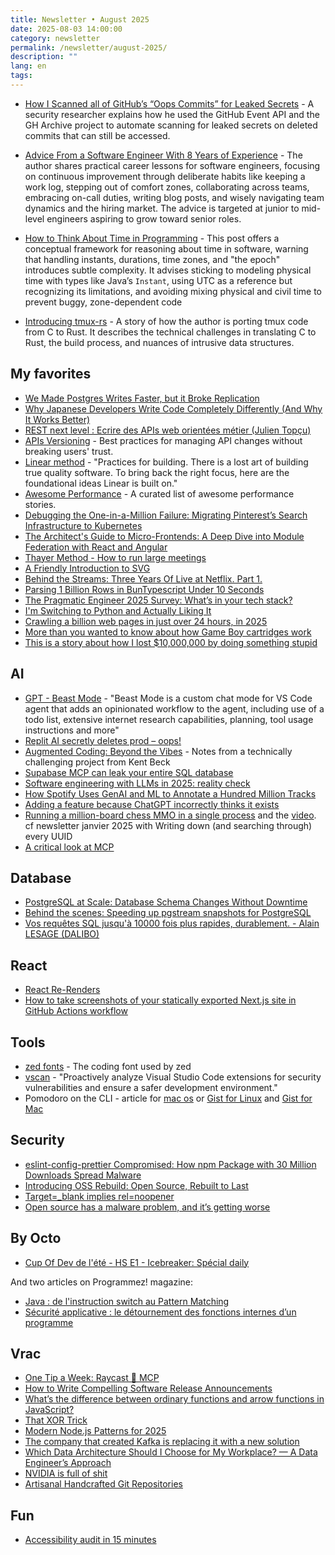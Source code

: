 ```yaml
---
title: Newsletter • August 2025
date: 2025-08-03 14:00:00
category: newsletter
permalink: /newsletter/august-2025/
description: ""
lang: en
tags: 
---
```


- [How I Scanned all of GitHub’s “Oops Commits” for Leaked Secrets](https://trufflesecurity.com/blog/guest-post-how-i-scanned-all-of-github-s-oops-commits-for-leaked-secrets) - A security researcher explains how he used the GitHub Event API and the GH Archive project to automate scanning for leaked secrets on deleted commits that can still be accessed.

- [Advice From a Software Engineer With 8 Years of Experience](https://medium.com/better-programming/advices-from-a-software-engineer-with-8-years-of-experience-8df5111d4d55) - The author shares practical career lessons for software engineers, focusing on continuous improvement through deliberate habits like keeping a work log, stepping out of comfort zones, collaborating across teams, embracing on-call duties, writing blog posts, and wisely navigating team dynamics and the hiring market. The advice is targeted at junior to mid-level engineers aspiring to grow toward senior roles.

- [How to Think About Time in Programming](https://shanrauf.com/archive/how-to-think-about-time-in-programming) - This post offers a conceptual framework for reasoning about time in software, warning that handling instants, durations, time zones, and "the epoch" introduces subtle complexity. It advises sticking to modeling physical time with types like Java’s `Instant`, using UTC as a reference but recognizing its limitations, and avoiding mixing physical and civil time to prevent buggy, zone-dependent code

- [Introducing tmux-rs](https://richardscollin.github.io/tmux-rs/) - A story of how the author is porting tmux code from C to Rust. It describes the technical challenges in translating C to Rust, the build process, and nuances of intrusive data structures.

## My favorites

- [We Made Postgres Writes Faster, but it Broke Replication](https://www.paradedb.com/blog/lsm_trees_in_postgres)
- [Why Japanese Developers Write Code Completely Differently (And Why It Works Better)](https://medium.com/@sohail_saifi/why-japanese-developers-write-code-completely-differently-and-why-it-works-better-de84d6244fab)
- [REST next level : Ecrire des APIs web orientées métier (Julien Topçu)](https://www.youtube.com/watch?v=7qqzqse1hgc)
- [APIs Versioning](https://newsletter.francofernando.com/p/apis-versioning) - Best practices for managing API changes without breaking users' trust.
- [Linear method](https://linear.app/method) - "Practices for building. There is a lost art of building true quality software. To bring back the right focus, here are the foundational ideas Linear is built on."
- [Awesome Performance](https://github.com/daniellockyer/awesome-performance) - A curated list of awesome performance stories.
- [Debugging the One-in-a-Million Failure: Migrating Pinterest’s Search Infrastructure to Kubernetes](https://medium.com/pinterest-engineering/debugging-the-one-in-a-million-failure-migrating-pinterests-search-infrastructure-to-kubernetes-bef9af9dabf4)
- [The Architect's Guide to Micro-Frontends: A Deep Dive into Module Federation with React and Angular](https://developersvoice.com/blog/frontend/micro-frontends-with-react-and-angular/)
- [Thayer Method - How to run large meetings](https://mikefisher.substack.com/p/thayer-method)
- [A Friendly Introduction to SVG](https://www.joshwcomeau.com/svg/friendly-introduction-to-svg/)
- [Behind the Streams: Three Years Of Live at Netflix. Part 1.](https://netflixtechblog.com/behind-the-streams-live-at-netflix-part-1-d23f917c2f40)
- [Parsing 1 Billion Rows in BunTypescript Under 10 Seconds](https://www.taekim.dev/writing/parsing-1b-rows-in-bun)
- [The Pragmatic Engineer 2025 Survey: What’s in your tech stack?](https://newsletter.pragmaticengineer.com/p/the-pragmatic-engineer-2025-survey)
- [I'm Switching to Python and Actually Liking It](https://www.cesarsotovalero.net/blog/i-am-switching-to-python-and-actually-liking-it.html)
- [Crawling a billion web pages in just over 24 hours, in 2025](https://andrewkchan.dev/posts/crawler.html)
- [More than you wanted to know about how Game Boy cartridges work](https://abc.decontextualize.com/more-than-you-wanted-to-know/)
- [This is a story about how I lost $10,000,000 by doing something stupid](https://threadreaderapp.com/thread/1376985854229504007.html)

## AI

- [GPT - Beast Mode](https://gist.github.com/burkeholland/88af0249c4b6aff3820bf37898c8bacf) - "Beast Mode is a custom chat mode for VS Code agent that adds an opinionated workflow to the agent, including use of a todo list, extensive internet research capabilities, planning, tool usage instructions and more"
- [Replit AI secretly deletes prod – oops!](https://newsletter.pragmaticengineer.com/p/the-pulse-141)
- [Augmented Coding: Beyond the Vibes](https://tidyfirst.substack.com/p/augmented-coding-beyond-the-vibes) - Notes from a technically challenging project from Kent Beck
- [Supabase MCP can leak your entire SQL database](https://www.generalanalysis.com/blog/supabase-mcp-blog)
- [Software engineering with LLMs in 2025: reality check](https://newsletter.pragmaticengineer.com/p/software-engineering-with-llms-in-2025)
- [How Spotify Uses GenAI and ML to Annotate a Hundred Million Tracks](https://blog.bytebytego.com/p/how-spotify-uses-genai-and-ml-to)
- [Adding a feature because ChatGPT incorrectly thinks it exists](https://www.holovaty.com/writing/chatgpt-fake-feature/)
- [Running a million-board chess MMO in a single process](https://eieio.games/blog/a-million-realtime-chess-boards-in-a-single-process/) and the [video](https://www.youtube.com/watch?v=bF1EuktmWoc). cf newsletter janvier 2025 with Writing down (and searching through) every UUID
- [A critical look at MCP](https://raz.sh/blog/2025-05-02_a_critical_look_at_mcp)

## Database
- [PostgreSQL at Scale: Database Schema Changes Without Downtime](https://medium.com/paypal-tech/postgresql-at-scale-database-schema-changes-without-downtime-20d3749ed680)
- [Behind the scenes: Speeding up pgstream snapshots for PostgreSQL](https://xata.io/blog/behind-the-scenes-speeding-up-pgstream-snapshots-for-postgresql)
- [Vos requêtes SQL jusqu'à 10000 fois plus rapides, durablement. - Alain LESAGE (DALIBO)](https://www.youtube.com/watch?v=TAJKNBPv4Wc)

## React
- [React Re-Renders](https://shramko.dev/blog/react-rerender)
- [How to take screenshots of your statically exported Next.js site in GitHub Actions workflow](https://www.nico.fyi/blog/how-to-take-screenshots-in-github-actions-workflow)

## Tools
- [zed fonts](https://github.com/zed-industries/zed-fonts/tree/main) - The coding font used by zed
- [vscan](https://vscan.dev/) - "Proactively analyze Visual Studio Code extensions for security vulnerabilities and ensure a safer development environment."
- Pomodoro on the CLI - article for [mac os](https://patloeber.com/pomodoro-app-cli-macos/)  or [Gist for Linux](https://gist.github.com/bashbunni/3880e4194e3f800c4c494de286ebc1d7) and [Gist for Mac](https://gist.github.com/bashbunni/f6b04fc4703903a71ce9f70c58345106)

## Security
- [eslint-config-prettier Compromised: How npm Package with 30 Million Downloads Spread Malware](https://safedep.io/eslint-config-prettier-major-npm-supply-chain-hack/)
- [Introducing OSS Rebuild: Open Source, Rebuilt to Last](https://security.googleblog.com/2025/07/introducing-oss-rebuild-open-source.html)
- [Target=_blank implies rel=noopener](https://www.stefanjudis.com/today-i-learned/target-blank-implies-rel-noopener/)
- [Open source has a malware problem, and it’s getting worse](https://www.helpnetsecurity.com/2025/07/10/open-source-malware-trends-2025/)

## By Octo

- [Cup Of Dev de l'été - HS E1 - Icebreaker: Spécial daily](https://www.youtube.com/watch?v=TouX9i1DgVA)

And two articles on Programmez! magazine:
- [Java : de l'instruction switch au Pattern Matching](https://www.programmez.com/magazine/article/java-de-linstruction-switch-au-pattern-matching)
- [Sécurité applicative : le détournement des fonctions internes d’un programme](https://www.programmez.com/magazine/article/securite-applicative-le-detournement-des-fonctions-internes-dun-programme)

## Vrac

- [One Tip a Week: Raycast 🤝 MCP](https://one-tip-a-week.beehiiv.com/p/one-tip-a-week-raycast-mcp)
- [How to Write Compelling Software Release Announcements](https://refactoringenglish.com/chapters/release-announcements/)
- [What’s the difference between ordinary functions and arrow functions in JavaScript?](https://jrsinclair.com/articles/2025/whats-the-difference-between-named-functions-and-arrow-functions/)
- [That XOR Trick](https://florian.github.io//xor-trick/)
- [Modern Node.js Patterns for 2025](https://kashw1n.com/blog/nodejs-2025/)
- [The company that created Kafka is replacing it with a new solution](https://vutr.substack.com/p/the-company-that-created-kafka-is)
- [Which Data Architecture Should I Choose for My Workplace? — A Data Engineer’s Approach](https://medium.com/academy-team/which-data-architecture-should-i-choose-for-my-workplace-a-data-engineers-approach-f913b71d8ee6)
- [NVIDIA is full of shit](https://blog.sebin-nyshkim.net/posts/nvidia-is-full-of-shit/)
- [Artisanal Handcrafted Git Repositories](https://drew.silcock.dev/blog/artisanal-git/)

## Fun

- [Accessibility audit in 15 minutes](https://ia11y.frontguys.fr/)

